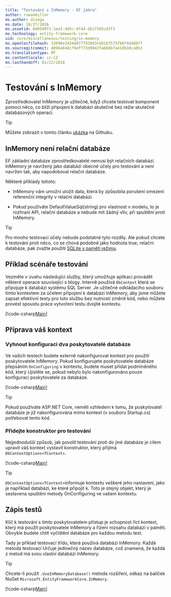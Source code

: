 ```yaml
---
title: "Testování s InMemory - EF jádra"
author: rowanmiller
ms.author: divega
ms.date: 10/27/2016
ms.assetid: 0d0590f1-1ea3-4d5c-8f44-db17395cd3f3
ms.technology: entity-framework-core
uid: core/miscellaneous/testing/in-memory
ms.openlocfilehash: 33690e3424d0777930d3cb8167575fb0f4ddd8f7
ms.sourcegitcommit: d096484dcf9eff73d9943fa60db7a418b10ca0b3
ms.translationtype: MT
ms.contentlocale: cs-CZ
ms.lasthandoff: 01/22/2018
---
```

# <a name="testing-with-inmemory"></a>Testování s InMemory

Zprostředkovatel InMemory je užitečné, když chcete testovat komponent pomocí něco, co blíží připojení k databázi skutečné bez režie skutečné databázových operací.

> [!TIP]  
> Můžete zobrazit v tomto článku [ukázka](https://github.com/aspnet/EntityFramework.Docs/tree/master/samples/core/Miscellaneous/Testing) na Githubu.

## <a name="inmemory-is-not-a-relational-database"></a>InMemory není relační databáze

EF základní databáze zprostředkovatelé nemusí být relačních databází. InMemory je navržený jako databázi obecné účely pro testování a není navržen tak, aby napodoboval relační databáze.

Některé příklady tohoto:
* InMemory vám umožní uložit data, která by způsobila porušení omezení referenční integrity v relační databázi.

* Pokud používáte DefaultValueSql(string) pro vlastnost v modelu, to je rozhraní API, relační databáze a nebude mít žádný vliv, při spuštění proti InMemory.

> [!TIP]  
> Pro mnoho testovací účely nebude podstatné tyto rozdíly. Ale pokud chcete k testování proti něco, co se chová podobně jako hodnota true, relační databáze, pak zvažte použití [SQLite v paměti režimu](sqlite.md).

## <a name="example-testing-scenario"></a>Příklad scénáře testování

Vezměte v úvahu následující služby, který umožňuje aplikaci provádět některé operace související s blogy. Interně používá `DbContext` která se připojuje k databázi systému SQL Server. Je užitečné odkládacího souboru tímto kontextem za účelem připojení k databázi InMemory, aby jsme můžete zapsat efektivní testy pro tuto službu bez nutnosti změnit kód, nebo můžete provést spoustu práce vytvoření testu dvojité kontextu.

[!code-csharp[Main](../../../../samples/core/Miscellaneous/Testing/BusinessLogic/BlogService.cs)]

## <a name="get-your-context-ready"></a>Příprava váš kontext

### <a name="avoid-configuring-two-database-providers"></a>Vyhnout konfiguraci dva poskytovatelé databáze

Ve vašich testech budete externě nakonfigurovat kontext pro použití poskytovatele InMemory. Pokud konfigurujete poskytovatele databáze přepsáním `OnConfiguring` v kontextu, budete muset přidat podmíněného kód, který Ujistěte se, pokud nebylo bylo nakonfigurováno pouze konfiguraci poskytovatele za databáze.

[!code-csharp[Main](../../../../samples/core/Miscellaneous/Testing/BusinessLogic/BloggingContext.cs#OnConfiguring)]

> [!TIP]  
> Pokud používáte ASP.NET Core, neměli vzhledem k tomu, že poskytovatel databáze je již nakonfigurována mimo kontext (v souboru Startup.cs) potřebovat tento kód.

### <a name="add-a-constructor-for-testing"></a>Přidejte konstruktor pro testování

Nejjednodušší způsob, jak povolit testování proti do jiné databáze je cílem upravit váš kontext vystavit konstruktor, který přijímá `DbContextOptions<TContext>`.

[!code-csharp[Main](../../../../samples/core/Miscellaneous/Testing/BusinessLogic/BloggingContext.cs#Constructors)]

> [!TIP]  
> `DbContextOptions<TContext>`informuje kontextu veškeré jeho nastavení, jako je například databázi, ke které připojit k. Toto je stejný objekt, který je sestavena spuštění metody OnConfiguring ve vašem kontextu.

## <a name="writing-tests"></a>Zápis testů

Klíč k testování s tímto poskytovatelem přístup je schopnost říct kontext, který má použít poskytovatele InMemory a řízení rozsahu databázi v paměti. Obvykle budete chtít vyčištění databáze pro každou metodu test.

Tady je příklad testovací třídu, která používá databázi InMemory. Každá metoda testovací Určuje jedinečný název databáze, což znamená, že každá z metod má svou vlastní databázi InMemory.

>[!TIP]
> Chcete-li použít `.UseInMemoryDatabase()` metoda rozšíření, odkaz na balíček NuGet `Microsoft.EntityFrameworkCore.InMemory`.

[!code-csharp[Main](../../../../samples/core/Miscellaneous/Testing/TestProject/InMemory/BlogServiceTests.cs)]

